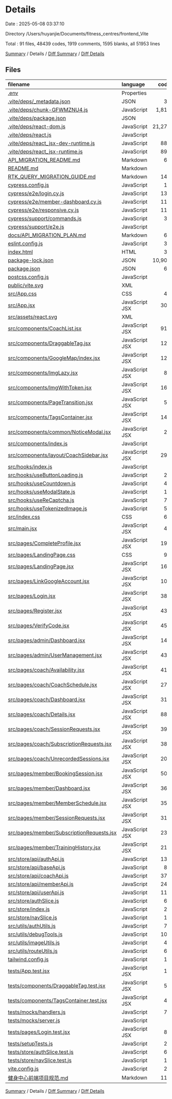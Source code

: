 # Details

Date : 2025-05-08 03:37:10

Directory /Users/huyanjie/Documents/fitness_centres/frontend_Vite

Total : 91 files,  48439 codes, 1919 comments, 1595 blanks, all 51953 lines

[Summary](results.md) / Details / [Diff Summary](diff.md) / [Diff Details](diff-details.md)

## Files
| filename | language | code | comment | blank | total |
| :--- | :--- | ---: | ---: | ---: | ---: |
| [.env](/.env) | Properties | 1 | 0 | 0 | 1 |
| [.vite/deps/\_metadata.json](/.vite/deps/_metadata.json) | JSON | 37 | 0 | 0 | 37 |
| [.vite/deps/chunk-GFWMZNU4.js](/.vite/deps/chunk-GFWMZNU4.js) | JavaScript | 1,812 | 93 | 4 | 1,909 |
| [.vite/deps/package.json](/.vite/deps/package.json) | JSON | 3 | 0 | 1 | 4 |
| [.vite/deps/react-dom.js](/.vite/deps/react-dom.js) | JavaScript | 21,271 | 406 | 5 | 21,682 |
| [.vite/deps/react.js](/.vite/deps/react.js) | JavaScript | 4 | 0 | 1 | 5 |
| [.vite/deps/react\_jsx-dev-runtime.js](/.vite/deps/react_jsx-dev-runtime.js) | JavaScript | 886 | 23 | 3 | 912 |
| [.vite/deps/react\_jsx-runtime.js](/.vite/deps/react_jsx-runtime.js) | JavaScript | 898 | 23 | 3 | 924 |
| [API\_MIGRATION\_README.md](/API_MIGRATION_README.md) | Markdown | 66 | 0 | 20 | 86 |
| [README.md](/README.md) | Markdown | 7 | 0 | 6 | 13 |
| [RTK\_QUERY\_MIGRATION\_GUIDE.md](/RTK_QUERY_MIGRATION_GUIDE.md) | Markdown | 140 | 0 | 38 | 178 |
| [cypress.config.js](/cypress.config.js) | JavaScript | 13 | 3 | 1 | 17 |
| [cypress/e2e/login.cy.js](/cypress/e2e/login.cy.js) | JavaScript | 138 | 30 | 31 | 199 |
| [cypress/e2e/member-dashboard.cy.js](/cypress/e2e/member-dashboard.cy.js) | JavaScript | 112 | 21 | 16 | 149 |
| [cypress/e2e/responsive.cy.js](/cypress/e2e/responsive.cy.js) | JavaScript | 119 | 24 | 18 | 161 |
| [cypress/support/commands.js](/cypress/support/commands.js) | JavaScript | 34 | 10 | 6 | 50 |
| [cypress/support/e2e.js](/cypress/support/e2e.js) | JavaScript | 8 | 10 | 2 | 20 |
| [docs/API\_MIGRATION\_PLAN.md](/docs/API_MIGRATION_PLAN.md) | Markdown | 69 | 0 | 24 | 93 |
| [eslint.config.js](/eslint.config.js) | JavaScript | 32 | 0 | 2 | 34 |
| [index.html](/index.html) | HTML | 36 | 0 | 1 | 37 |
| [package-lock.json](/package-lock.json) | JSON | 10,909 | 0 | 1 | 10,910 |
| [package.json](/package.json) | JSON | 65 | 0 | 1 | 66 |
| [postcss.config.js](/postcss.config.js) | JavaScript | 6 | 0 | 0 | 6 |
| [public/vite.svg](/public/vite.svg) | XML | 1 | 0 | 0 | 1 |
| [src/App.css](/src/App.css) | CSS | 40 | 0 | 6 | 46 |
| [src/App.jsx](/src/App.jsx) | JavaScript JSX | 306 | 0 | 32 | 338 |
| [src/assets/react.svg](/src/assets/react.svg) | XML | 1 | 0 | 0 | 1 |
| [src/components/CoachList.jsx](/src/components/CoachList.jsx) | JavaScript JSX | 916 | 72 | 108 | 1,096 |
| [src/components/DraggableTag.jsx](/src/components/DraggableTag.jsx) | JavaScript JSX | 120 | 16 | 18 | 154 |
| [src/components/GoogleMap/index.jsx](/src/components/GoogleMap/index.jsx) | JavaScript JSX | 129 | 10 | 18 | 157 |
| [src/components/ImgLazy.jsx](/src/components/ImgLazy.jsx) | JavaScript JSX | 87 | 18 | 13 | 118 |
| [src/components/ImgWithToken.jsx](/src/components/ImgWithToken.jsx) | JavaScript JSX | 165 | 7 | 15 | 187 |
| [src/components/PageTransition.jsx](/src/components/PageTransition.jsx) | JavaScript JSX | 56 | 0 | 7 | 63 |
| [src/components/TagsContainer.jsx](/src/components/TagsContainer.jsx) | JavaScript JSX | 145 | 14 | 14 | 173 |
| [src/components/common/NoticeModal.jsx](/src/components/common/NoticeModal.jsx) | JavaScript JSX | 21 | 0 | 2 | 23 |
| [src/components/index.js](/src/components/index.js) | JavaScript | 3 | 3 | 1 | 7 |
| [src/components/layout/CoachSidebar.jsx](/src/components/layout/CoachSidebar.jsx) | JavaScript JSX | 290 | 44 | 31 | 365 |
| [src/hooks/index.js](/src/hooks/index.js) | JavaScript | 5 | 3 | 1 | 9 |
| [src/hooks/useButtonLoading.js](/src/hooks/useButtonLoading.js) | JavaScript | 20 | 10 | 6 | 36 |
| [src/hooks/useCountdown.js](/src/hooks/useCountdown.js) | JavaScript | 46 | 11 | 10 | 67 |
| [src/hooks/useModalState.js](/src/hooks/useModalState.js) | JavaScript | 15 | 14 | 6 | 35 |
| [src/hooks/useReCaptcha.js](/src/hooks/useReCaptcha.js) | JavaScript | 74 | 7 | 17 | 98 |
| [src/hooks/useTokenizedImage.js](/src/hooks/useTokenizedImage.js) | JavaScript | 50 | 3 | 8 | 61 |
| [src/index.css](/src/index.css) | CSS | 66 | 0 | 10 | 76 |
| [src/main.jsx](/src/main.jsx) | JavaScript JSX | 44 | 0 | 6 | 50 |
| [src/pages/CompleteProfile.jsx](/src/pages/CompleteProfile.jsx) | JavaScript JSX | 192 | 14 | 27 | 233 |
| [src/pages/LandingPage.css](/src/pages/LandingPage.css) | CSS | 92 | 2 | 13 | 107 |
| [src/pages/LandingPage.jsx](/src/pages/LandingPage.jsx) | JavaScript JSX | 160 | 1 | 13 | 174 |
| [src/pages/LinkGoogleAccount.jsx](/src/pages/LinkGoogleAccount.jsx) | JavaScript JSX | 107 | 12 | 21 | 140 |
| [src/pages/Login.jsx](/src/pages/Login.jsx) | JavaScript JSX | 381 | 49 | 59 | 489 |
| [src/pages/Register.jsx](/src/pages/Register.jsx) | JavaScript JSX | 439 | 27 | 38 | 504 |
| [src/pages/VerifyCode.jsx](/src/pages/VerifyCode.jsx) | JavaScript JSX | 454 | 63 | 75 | 592 |
| [src/pages/admin/Dashboard.jsx](/src/pages/admin/Dashboard.jsx) | JavaScript JSX | 149 | 11 | 10 | 170 |
| [src/pages/admin/UserManagement.jsx](/src/pages/admin/UserManagement.jsx) | JavaScript JSX | 438 | 48 | 51 | 537 |
| [src/pages/coach/Availability.jsx](/src/pages/coach/Availability.jsx) | JavaScript JSX | 417 | 24 | 39 | 480 |
| [src/pages/coach/CoachSchedule.jsx](/src/pages/coach/CoachSchedule.jsx) | JavaScript JSX | 275 | 27 | 29 | 331 |
| [src/pages/coach/Dashboard.jsx](/src/pages/coach/Dashboard.jsx) | JavaScript JSX | 316 | 20 | 22 | 358 |
| [src/pages/coach/Details.jsx](/src/pages/coach/Details.jsx) | JavaScript JSX | 881 | 71 | 84 | 1,036 |
| [src/pages/coach/SessionRequests.jsx](/src/pages/coach/SessionRequests.jsx) | JavaScript JSX | 394 | 38 | 45 | 477 |
| [src/pages/coach/SubscriptionRequests.jsx](/src/pages/coach/SubscriptionRequests.jsx) | JavaScript JSX | 380 | 48 | 51 | 479 |
| [src/pages/coach/UnrecordedSessions.jsx](/src/pages/coach/UnrecordedSessions.jsx) | JavaScript JSX | 208 | 27 | 25 | 260 |
| [src/pages/member/BookingSession.jsx](/src/pages/member/BookingSession.jsx) | JavaScript JSX | 506 | 37 | 47 | 590 |
| [src/pages/member/Dashboard.jsx](/src/pages/member/Dashboard.jsx) | JavaScript JSX | 368 | 19 | 29 | 416 |
| [src/pages/member/MemberSchedule.jsx](/src/pages/member/MemberSchedule.jsx) | JavaScript JSX | 356 | 42 | 37 | 435 |
| [src/pages/member/SessionRequests.jsx](/src/pages/member/SessionRequests.jsx) | JavaScript JSX | 318 | 31 | 37 | 386 |
| [src/pages/member/SubscriptionRequests.jsx](/src/pages/member/SubscriptionRequests.jsx) | JavaScript JSX | 239 | 31 | 31 | 301 |
| [src/pages/member/TrainingHistory.jsx](/src/pages/member/TrainingHistory.jsx) | JavaScript JSX | 212 | 20 | 22 | 254 |
| [src/store/api/authApi.js](/src/store/api/authApi.js) | JavaScript | 134 | 16 | 11 | 161 |
| [src/store/api/baseApi.js](/src/store/api/baseApi.js) | JavaScript | 86 | 26 | 19 | 131 |
| [src/store/api/coachApi.js](/src/store/api/coachApi.js) | JavaScript | 375 | 54 | 42 | 471 |
| [src/store/api/memberApi.js](/src/store/api/memberApi.js) | JavaScript | 247 | 57 | 26 | 330 |
| [src/store/api/userApi.js](/src/store/api/userApi.js) | JavaScript | 117 | 26 | 15 | 158 |
| [src/store/authSlice.js](/src/store/authSlice.js) | JavaScript | 67 | 10 | 10 | 87 |
| [src/store/index.js](/src/store/index.js) | JavaScript | 25 | 5 | 4 | 34 |
| [src/store/navSlice.js](/src/store/navSlice.js) | JavaScript | 14 | 5 | 2 | 21 |
| [src/utils/authUtils.js](/src/utils/authUtils.js) | JavaScript | 78 | 32 | 20 | 130 |
| [src/utils/debugTools.js](/src/utils/debugTools.js) | JavaScript | 106 | 32 | 29 | 167 |
| [src/utils/imageUtils.js](/src/utils/imageUtils.js) | JavaScript | 49 | 37 | 14 | 100 |
| [src/utils/routeUtils.js](/src/utils/routeUtils.js) | JavaScript | 63 | 36 | 17 | 116 |
| [tailwind.config.js](/tailwind.config.js) | JavaScript | 13 | 0 | 1 | 14 |
| [tests/App.test.jsx](/tests/App.test.jsx) | JavaScript JSX | 18 | 3 | 3 | 24 |
| [tests/components/DraggableTag.test.jsx](/tests/components/DraggableTag.test.jsx) | JavaScript JSX | 52 | 6 | 11 | 69 |
| [tests/components/TagsContainer.test.jsx](/tests/components/TagsContainer.test.jsx) | JavaScript JSX | 40 | 3 | 6 | 49 |
| [tests/mocks/handlers.js](/tests/mocks/handlers.js) | JavaScript | 79 | 8 | 8 | 95 |
| [tests/mocks/server.js](/tests/mocks/server.js) | JavaScript | 4 | 2 | 2 | 8 |
| [tests/pages/Login.test.jsx](/tests/pages/Login.test.jsx) | JavaScript JSX | 81 | 10 | 15 | 106 |
| [tests/setupTests.js](/tests/setupTests.js) | JavaScript | 27 | 9 | 5 | 41 |
| [tests/store/authSlice.test.js](/tests/store/authSlice.test.js) | JavaScript | 62 | 5 | 11 | 78 |
| [tests/store/navSlice.test.js](/tests/store/navSlice.test.js) | JavaScript | 11 | 0 | 2 | 13 |
| [vite.config.js](/vite.config.js) | JavaScript | 25 | 0 | 4 | 29 |
| [健身中心前端项目规范.md](/%E5%81%A5%E8%BA%AB%E4%B8%AD%E5%BF%83%E5%89%8D%E7%AB%AF%E9%A1%B9%E7%9B%AE%E8%A7%84%E8%8C%83.md) | Markdown | 118 | 0 | 0 | 118 |

[Summary](results.md) / Details / [Diff Summary](diff.md) / [Diff Details](diff-details.md)